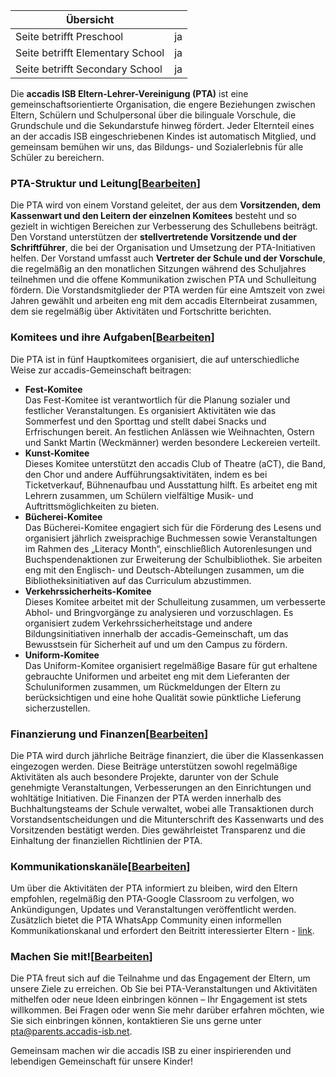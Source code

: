 | Übersicht | |
| --- | --- |
| Seite betrifft Preschool | ja |
| Seite betrifft Elementary School | ja |
| Seite betrifft Secondary School | ja |

Die **accadis ISB Eltern-Lehrer-Vereinigung (PTA)** ist eine gemeinschaftsorientierte Organisation, die engere Beziehungen zwischen Eltern, Schülern und Schulpersonal über die bilinguale Vorschule, die Grundschule und die Sekundarstufe hinweg fördert. Jeder Elternteil eines an der accadis ISB eingeschriebenen Kindes ist automatisch Mitglied, und gemeinsam bemühen wir uns, das Bildungs- und Sozialerlebnis für alle Schüler zu bereichern.

### PTA-Struktur und Leitung\[[Bearbeiten](https://de.wiki.accadis-isb.net/index.php?title=Eltern-Lehrer-Vereinigung_(PTA)&action=edit&section=1 "Abschnitt bearbeiten: PTA-Struktur und Leitung")\]

Die PTA wird von einem Vorstand geleitet, der aus dem **Vorsitzenden, dem Kassenwart und den Leitern der einzelnen Komitees** besteht und so gezielt in wichtigen Bereichen zur Verbesserung des Schullebens beiträgt. Den Vorstand unterstützen der **stellvertretende Vorsitzende und der Schriftführer**, die bei der Organisation und Umsetzung der PTA-Initiativen helfen. Der Vorstand umfasst auch **Vertreter der Schule und der Vorschule**, die regelmäßig an den monatlichen Sitzungen während des Schuljahres teilnehmen und die offene Kommunikation zwischen PTA und Schulleitung fördern. Die Vorstandsmitglieder der PTA werden für eine Amtszeit von zwei Jahren gewählt und arbeiten eng mit dem accadis Elternbeirat zusammen, dem sie regelmäßig über Aktivitäten und Fortschritte berichten.

### Komitees und ihre Aufgaben\[[Bearbeiten](https://de.wiki.accadis-isb.net/index.php?title=Eltern-Lehrer-Vereinigung_(PTA)&action=edit&section=2 "Abschnitt bearbeiten: Komitees und ihre Aufgaben")\]

Die PTA ist in fünf Hauptkomitees organisiert, die auf unterschiedliche Weise zur accadis-Gemeinschaft beitragen:

-   **Fest-Komitee**  
    Das Fest-Komitee ist verantwortlich für die Planung sozialer und festlicher Veranstaltungen. Es organisiert Aktivitäten wie das Sommerfest und den Sporttag und stellt dabei Snacks und Erfrischungen bereit. An festlichen Anlässen wie Weihnachten, Ostern und Sankt Martin (Weckmänner) werden besondere Leckereien verteilt.
-   **Kunst-Komitee**  
    Dieses Komitee unterstützt den accadis Club of Theatre (aCT), die Band, den Chor und andere Aufführungsaktivitäten, indem es bei Ticketverkauf, Bühnenaufbau und Ausstattung hilft. Es arbeitet eng mit Lehrern zusammen, um Schülern vielfältige Musik- und Auftrittsmöglichkeiten zu bieten.
-   **Bücherei-Komitee**  
    Das Bücherei-Komitee engagiert sich für die Förderung des Lesens und organisiert jährlich zweisprachige Buchmessen sowie Veranstaltungen im Rahmen des „Literacy Month“, einschließlich Autorenlesungen und Buchspendenaktionen zur Erweiterung der Schulbibliothek. Sie arbeiten eng mit den Englisch- und Deutsch-Abteilungen zusammen, um die Bibliotheksinitiativen auf das Curriculum abzustimmen.
-   **Verkehrssicherheits-Komitee**  
    Dieses Komitee arbeitet mit der Schulleitung zusammen, um verbesserte Abhol- und Bringvorgänge zu analysieren und vorzuschlagen. Es organisiert zudem Verkehrssicherheitstage und andere Bildungsinitiativen innerhalb der accadis-Gemeinschaft, um das Bewusstsein für Sicherheit auf und um den Campus zu fördern.
-   **Uniform-Komitee**  
    Das Uniform-Komitee organisiert regelmäßige Basare für gut erhaltene gebrauchte Uniformen und arbeitet eng mit dem Lieferanten der Schuluniformen zusammen, um Rückmeldungen der Eltern zu berücksichtigen und eine hohe Qualität sowie pünktliche Lieferung sicherzustellen.

### Finanzierung und Finanzen\[[Bearbeiten](https://de.wiki.accadis-isb.net/index.php?title=Eltern-Lehrer-Vereinigung_(PTA)&action=edit&section=3 "Abschnitt bearbeiten: Finanzierung und Finanzen")\]

Die PTA wird durch jährliche Beiträge finanziert, die über die Klassenkassen eingezogen werden. Diese Beiträge unterstützen sowohl regelmäßige Aktivitäten als auch besondere Projekte, darunter von der Schule genehmigte Veranstaltungen, Verbesserungen an den Einrichtungen und wohltätige Initiativen. Die Finanzen der PTA werden innerhalb des Buchhaltungsteams der Schule verwaltet, wobei alle Transaktionen durch Vorstandsentscheidungen und die Mitunterschrift des Kassenwarts und des Vorsitzenden bestätigt werden. Dies gewährleistet Transparenz und die Einhaltung der finanziellen Richtlinien der PTA.

### Kommunikationskanäle\[[Bearbeiten](https://de.wiki.accadis-isb.net/index.php?title=Eltern-Lehrer-Vereinigung_(PTA)&action=edit&section=4 "Abschnitt bearbeiten: Kommunikationskanäle")\]

Um über die Aktivitäten der PTA informiert zu bleiben, wird den Eltern empfohlen, regelmäßig den PTA-Google Classroom zu verfolgen, wo Ankündigungen, Updates und Veranstaltungen veröffentlicht werden. Zusätzlich bietet die PTA WhatsApp Community einen informellen Kommunikationskanal und erfordert den Beitritt interessierter Eltern - [link](https://chat.whatsapp.com/JYdvo3nQdrK6XdauPIPKOP).

### Machen Sie mit!\[[Bearbeiten](https://de.wiki.accadis-isb.net/index.php?title=Eltern-Lehrer-Vereinigung_(PTA)&action=edit&section=5 "Abschnitt bearbeiten: Machen Sie mit!")\]

Die PTA freut sich auf die Teilnahme und das Engagement der Eltern, um unsere Ziele zu erreichen. Ob Sie bei PTA-Veranstaltungen und Aktivitäten mithelfen oder neue Ideen einbringen können – Ihr Engagement ist stets willkommen. Bei Fragen oder wenn Sie mehr darüber erfahren möchten, wie Sie sich einbringen können, kontaktieren Sie uns gerne unter [pta@parents.accadis-isb.net](mailto:pta@parents.accadis-isb.net).

Gemeinsam machen wir die accadis ISB zu einer inspirierenden und lebendigen Gemeinschaft für unsere Kinder!